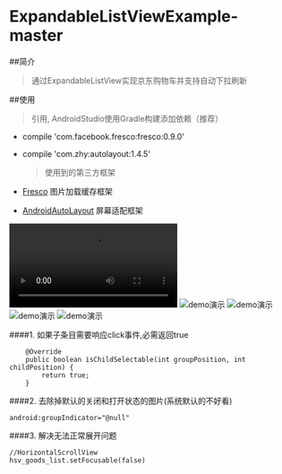 
# ExpandableListViewExample-master

##简介
  > 通过ExpandableListView实现京东购物车并支持自动下拉刷新

##使用
  > 引用, AndroidStudio使用Gradle构建添加依赖（推荐）
* compile 'com.facebook.fresco:fresco:0.9.0'
* compile 'com.zhy:autolayout:1.4.5'

  > 使用到的第三方框架
* [Fresco](https://github.com/facebook/fresco)  图片加载缓存框架
* [AndroidAutoLayout](https://github.com/hongyangAndroid/AndroidAutoLayout)   屏幕适配框架


![demo演示](https://github.com/chentao753951/ExpandableListViewExample-master/blob/master/iamge/WeChat_20171201143242.mp4)
![demo演示](https://github.com/chentao753951/ExpandableListViewExample-master/blob/master/iamge01/001.jpg)
![demo演示](https://github.com/chentao753951/ExpandableListViewExample-master/blob/master/iamge01/002.jpg)
![demo演示](https://github.com/chentao753951/ExpandableListViewExample-master/blob/master/iamge01/003.jpg)
![demo演示](https://github.com/chentao753951/ExpandableListViewExample-master/blob/master/iamge01/004.jpg)

####1. 如果子条目需要响应click事件,必需返回true
```
    @Override
    public boolean isChildSelectable(int groupPosition, int childPosition) {
        return true;
    }
```

####2.  去除掉默认的关闭和打开状态的图片(系统默认的不好看)
```
android:groupIndicator="@null"
```

####3.  解决无法正常展开问题
```
//HorizontalScrollView
hsv_goods_list.setFocusable(false)
```
